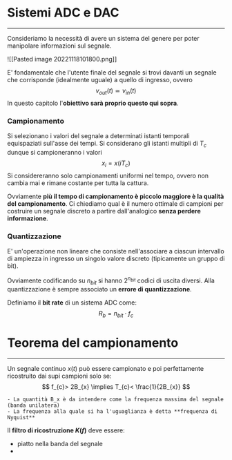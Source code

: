 # Sistemi ADC e DAC
---
Consideriamo la necessità di avere un sistema del genere per poter manipolare informazioni sul segnale.

![[Pasted image 20221118101800.png]]

E' fondamentale che l'utente finale del segnale si trovi davanti un segnale che corrisponde (idealmente uguale) a quello di ingresso, ovvero
$$
v_{out}(t) \simeq v_{in}(t)
$$
In questo capitolo l'**obiettivo sarà proprio questo qui sopra**.

### Campionamento

Si selezionano i valori del segnale a determinati istanti temporali equispaziati sull'asse dei tempi.
Si considerano gli istanti multipli di $T_{c}$ dunque si campioneranno i valori 
$$
x_{i}=x(iT_{c})
$$
Si considereranno solo campionamenti uniformi nel tempo, ovvero non cambia mai e rimane costante per tutta la cattura.

Ovviamente **più il tempo di campionamento è piccolo maggiore è la qualità del campionamento**.
Ci chiediamo qual è il numero ottimale di campioni per costruire un segnale discreto a partire dall'analogico **senza perdere informazione**.

### Quantizzazione

E' un'operazione non lineare che consiste nell'associare a ciascun intervallo di ampiezza in ingresso un singolo valore discreto (tipicamente un gruppo di bit).

Ovviamente codificando su $n_{bit}$ si hanno $2^{n_{bit}}$ codici di uscita diversi.
Alla quantizzazione è sempre associato un **errore di quantizzazione**.

Definiamo il **bit rate** di un sistema ADC come:
$$
R_{b}=n_{bit} \cdot f_{c}
$$


# Teorema del campionamento
---

Un segnale continuo $x(t)$ può essere campionato e poi perfettamente ricostruito dai supi campioni solo se:
$$
f_{c}> 2B_{x} \implies T_{c}< \frac{1}{2B_{x}}
$$
```ad-note
- La quantità B_x è da intendere come la frequenza massima del segnale (banda unilatera)
- La frequenza alla quale si ha l'uguaglianza è detta **frequenza di Nyquist**
```

Il **filtro di ricostruzione $K(f)$** deve essere:
- piatto nella banda del segnale
- 